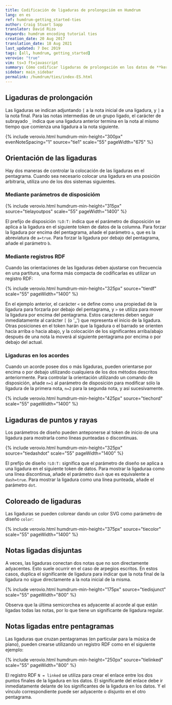 ```yaml
---
title: Codificación de ligaduras de prolongacióm en Humdrum
lang: en es
ref: humdrum-getting_started-ties
author: Craig Stuart Sapp
translator: David Rizo
keywords: humdrum encoding tutorial ties
creation_date: 20 Aug 2017
translation_date: 18 Aug 2021
last_updated: 7 Dec 2019
tags: [all, humdrum, getting_started]
verovio: "true"
vim: ts=3 ft=javascript
summary: Cómo codificar ligaduras de prolongación en los datos de **kern.
sidebar: main_sidebar
permalink: /humdrum/ties/index-ES.html
---
```


<!--{% include humdrum/ties.txt %}-->
## Ligaduras de prolongación ##

Las ligaduras se indican adjuntando `[` a la nota inicial de una ligadura, y `]` a la nota final.  Para las notas intermedias de un grupo ligado, el carácter de subrayado `_` indica que una ligadura anterior termina en la nota al mismo tiempo que comienza una ligadura a la nota siguiente.

{% include verovio.html
	humdrum-min-height="300px"
	evenNoteSpacing="1"
	source="tie1"
	scale="55"
	pageWidth="675"
%}
<script type="application/x-humdrum" id="tie1">
**kern
*M2/4
[4c
=1
4c.]
[8d
=2
2d_
=3
4d] [4a
4a_
=4
2a]
==
*-
</script>


<!-- Fin include -->

## Orientación de las ligaduras ##

Hay dos maneras de controlar la colocación de las ligaduras en el pentagrama.  Cuando sea necesario colocar una ligadura en una posición arbitraria, utiliza uno de los dos sistemas siguientes.

### Mediante parámetros de disposicióm ###


{% include verovio.html
	humdrum-min-height="315px"
	source="tielayoutpos"
	scale="55"
	pageWidth="1400"
%}
<script type="application/x-humdrum" id="tielayoutpos">
**kern
*M4/4
=1
[4f
4f]
!LO:T:a
[4f
4f]
=2
[4ff
4ff]
!LO:T:b
[4ff
4ff]
==
*-
</script>

El prefijo de disposición `!LO:T:` indica que el parámetro de disposición se aplica a la ligadura en el siguiente token de datos de la columna.  Para forzar la ligadura por encima del pentagrama, añade el parámetro `a`, que es la abreviatura de `a=true`.  Para forzar la ligadura por debajo del pentagrama, añade el parámetro `b`.

### Mediante registros RDF ###

Cuando las orientaciones de las ligaduras deben ajustarse con frecuencia en una partitura, una forma más compacta de codificarlas es utilizar un registro RDF:

{% include verovio.html
	humdrum-min-height="325px"
	source="tierdf"
	scale="55"
	pageWidth="1400"
%}
<script type="application/x-humdrum" id="tierdf">
**kern
*M4/4
=1
[4f
4f]
[>4f
4f]
=2
[4ff
4ff]
[<4ff
4ff]
==
*-
!!!RDF**kern: < = below
!!!RDF**kern: > = above
</script>

En el ejemplo anterior, el carácter `<` se define como una propiedad de la ligadura para forzarla por debajo del pentagrama, y `>` se utiliza para mover la ligadura por encima del pentagrama.  Estos caracteres deben seguir inmediatamente al carácter `[` (o '_') que representa el inicio de la ligadura.  Otras posiciones en el token harán que la ligadura o el barrado se orienten hacia arriba o hacia abajo, y la colocación de los significantes arriba/abajo después de una nota la moverá al siguiente pentagrama por encima o por debajo del actual.


### Ligaduras en los acordes ###

Cuando un acorde posee dos o más ligaduras, pueden orientarse por encima o por debajo utilizando cualquiera de los dos métodos descritos anteriormente.  Para controlar la orientación utilizando un comando de disposición, añade `n=1` al parámetro de disposición para modificar sólo la ligadura de la primera nota, `n=2` para la segunda nota, y así sucesivamente.

{% include verovio.html
	humdrum-min-height="425px"
	source="tiechord"
	scale="55"
	pageWidth="1400"
%}
<script type="application/x-humdrum" id="tiechord">
**kern
*M4/4
=1
[4f [4a [4c
4f] 4a] 4c]
[>4f [>4a [>4c
4f] 4a] 4c]
=2
!LO:T:n=1:a
!LO:T:n=2:a
!LO:T:n=3:a
[4f [4a [4c
4f] 4a] 4c]
!LO:T:n=1:b
!LO:T:n=2:b
!LO:T:n=3:b
[4f [4a [4c
4f] 4a] 4c]
==
*-
!!!RDF**kern: < = below
!!!RDF**kern: > = above
</script>


## Ligaduras de puntos y rayas ##

Los parámetros de diseño pueden anteponerse al token de inicio de una ligadura para mostrarla como líneas punteadas o discontinuas.

{% include verovio.html
	humdrum-min-height="325px"
	source="tiedashdot"
	scale="55"
	pageWidth="1400"
%}
<script type="application/x-humdrum" id="tiedashdot">
**kern
*M4/4
=1
[4e
4e]
!LO:T:dash
[4e
4e]
=2
[4e
4e]
!LO:T:dot
[4e
4e]
==
*-
</script>

El prefijo de diseño `!LO:T:` significa que el parámetro de diseño se aplica a una ligadura en el siguiente token de datos.  Para mostrar la ligaduraa como una línea discontinua, añade el parámetro `dash` que es equivalente a `dash=true`. Para mostrar la ligadura como una línea punteada, añade el parámetro `dot`.


## Coloreado de ligaduras ##

Las ligaduras se pueden colorear dando un color SVG como parámetro de diseño `color`:

{% include verovio.html
	humdrum-min-height="375px"
	source="tiecolor"
	scale="55"
	pageWidth="1400"
%}
<script type="application/x-humdrum" id="tiecolor">
**kern
*M4/4
=1
!LO:T:color=limegreen
[2f
2f]
=2
!LO:T:dot
!LO:T:a
!LO:T:color=hotpink
[2f
2f]
=2
!LO:T:n=1:dot:color=limegreen
!LO:T:n=2:dash:color=hotpink
[2c [2g
2c] 2g]
==
*-
</script>

## Notas ligadas disjuntas ##

A veces, las ligaduras conectan dos notas que no son directamente adyacentes.  Esto suele ocurrir en el caso de arpegios escritos.  En estos casos, duplica el significante de ligadura para indicar que la nota final de la ligadura no sigue directamente a la nota inicial de la misma.


{% include verovio.html
	humdrum-min-height="175px"
	source="tiedisjunct"
	scale="55"
	pageWidth="800"
%}
<script type="application/x-humdrum" id="tiedisjunct">
**kern
*M4/4
[[16cL
[[16e
[[16g
[16ccJ
2.c]] 2.e]] 2.g]] 2.cc]
=
*-
</script>

Observa que la última semicorchea es adyacente al acorde al que están ligadas todas las notas, por lo que tiene un significante de ligadura regular.


## Notas ligadas entre pentagramas ##

Las ligaduras que cruzan pentagramas (en particular para la música de piano), pueden crearse utilizando un registro RDF como en el siguiente ejemplo:


{% include verovio.html
	humdrum-min-height="250px"
	source="tielinked"
	scale="55"
	pageWidth="800"
%}
<script type="application/x-humdrum" id="tielinked">
**kern	**kern
*clefF4	*clefG2
*M4/4	*M4/4
=1	=1
2F	4f
.	N[4B<
2BN]	4g
.	4f
=	=
*-	*-
!!!RDF**kern: N = linked
!!!RDF**kern: < = below
</script>

El registro RDF `N = linked` se utiliza para crear el enlace entre los dos puntos finales de la ligadura en los datos.  El significante del enlace debe ir inmediatamente delante de los significantes de la ligadura en los datos.  Y el vínculo correspondiente puede ser adyacente o disjunto en el otro pentagrama.


